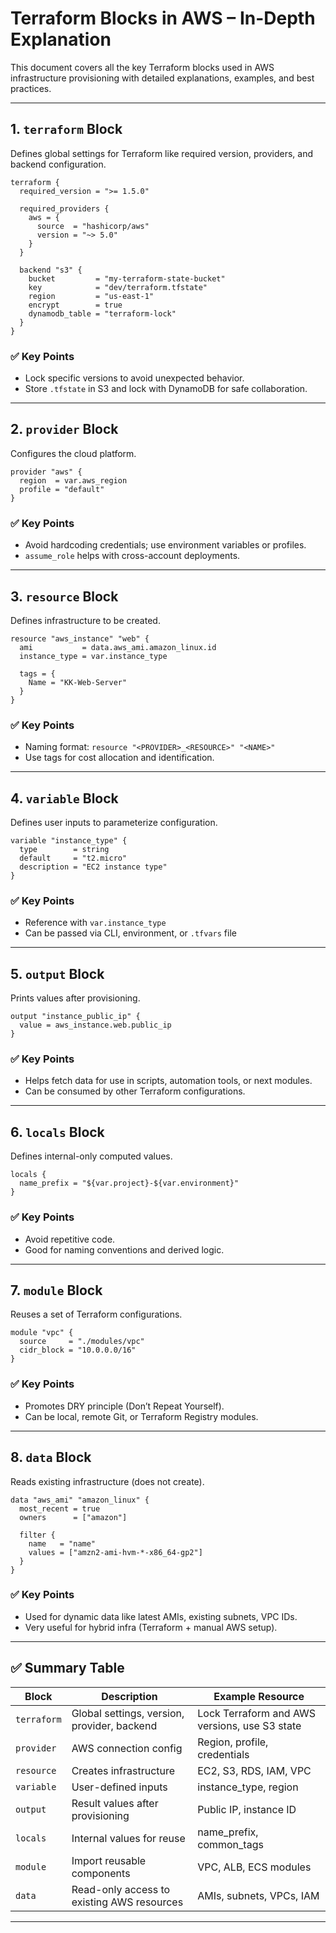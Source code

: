 # Terraform Blocks in AWS – In-Depth Explanation

This document covers all the key Terraform blocks used in AWS infrastructure provisioning with detailed explanations, examples, and best practices.

---

## 1. `terraform` Block

Defines global settings for Terraform like required version, providers, and backend configuration.

```hcl
terraform {
  required_version = ">= 1.5.0"

  required_providers {
    aws = {
      source  = "hashicorp/aws"
      version = "~> 5.0"
    }
  }

  backend "s3" {
    bucket         = "my-terraform-state-bucket"
    key            = "dev/terraform.tfstate"
    region         = "us-east-1"
    encrypt        = true
    dynamodb_table = "terraform-lock"
  }
}
````

### ✅ Key Points

* Lock specific versions to avoid unexpected behavior.
* Store `.tfstate` in S3 and lock with DynamoDB for safe collaboration.

---

## 2. `provider` Block

Configures the cloud platform.

```hcl
provider "aws" {
  region  = var.aws_region
  profile = "default"
}
```

### ✅ Key Points

* Avoid hardcoding credentials; use environment variables or profiles.
* `assume_role` helps with cross-account deployments.

---

## 3. `resource` Block

Defines infrastructure to be created.

```hcl
resource "aws_instance" "web" {
  ami           = data.aws_ami.amazon_linux.id
  instance_type = var.instance_type

  tags = {
    Name = "KK-Web-Server"
  }
}
```

### ✅ Key Points

* Naming format: `resource "<PROVIDER>_<RESOURCE>" "<NAME>"`
* Use tags for cost allocation and identification.

---

## 4. `variable` Block

Defines user inputs to parameterize configuration.

```hcl
variable "instance_type" {
  type        = string
  default     = "t2.micro"
  description = "EC2 instance type"
}
```

### ✅ Key Points

* Reference with `var.instance_type`
* Can be passed via CLI, environment, or `.tfvars` file

---

## 5. `output` Block

Prints values after provisioning.

```hcl
output "instance_public_ip" {
  value = aws_instance.web.public_ip
}
```

### ✅ Key Points

* Helps fetch data for use in scripts, automation tools, or next modules.
* Can be consumed by other Terraform configurations.

---

## 6. `locals` Block

Defines internal-only computed values.

```hcl
locals {
  name_prefix = "${var.project}-${var.environment}"
}
```

### ✅ Key Points

* Avoid repetitive code.
* Good for naming conventions and derived logic.

---

## 7. `module` Block

Reuses a set of Terraform configurations.

```hcl
module "vpc" {
  source     = "./modules/vpc"
  cidr_block = "10.0.0.0/16"
}
```

### ✅ Key Points

* Promotes DRY principle (Don’t Repeat Yourself).
* Can be local, remote Git, or Terraform Registry modules.

---

## 8. `data` Block

Reads existing infrastructure (does not create).

```hcl
data "aws_ami" "amazon_linux" {
  most_recent = true
  owners      = ["amazon"]

  filter {
    name   = "name"
    values = ["amzn2-ami-hvm-*-x86_64-gp2"]
  }
}
```

### ✅ Key Points

* Used for dynamic data like latest AMIs, existing subnets, VPC IDs.
* Very useful for hybrid infra (Terraform + manual AWS setup).

---

## ✅ Summary Table

| Block       | Description                                 | Example Resource                              |
| ----------- | ------------------------------------------- | --------------------------------------------- |
| `terraform` | Global settings, version, provider, backend | Lock Terraform and AWS versions, use S3 state |
| `provider`  | AWS connection config                       | Region, profile, credentials                  |
| `resource`  | Creates infrastructure                      | EC2, S3, RDS, IAM, VPC                        |
| `variable`  | User-defined inputs                         | instance\_type, region                        |
| `output`    | Result values after provisioning            | Public IP, instance ID                        |
| `locals`    | Internal values for reuse                   | name\_prefix, common\_tags                    |
| `module`    | Import reusable components                  | VPC, ALB, ECS modules                         |
| `data`      | Read-only access to existing AWS resources  | AMIs, subnets, VPCs, IAM                      |

---

